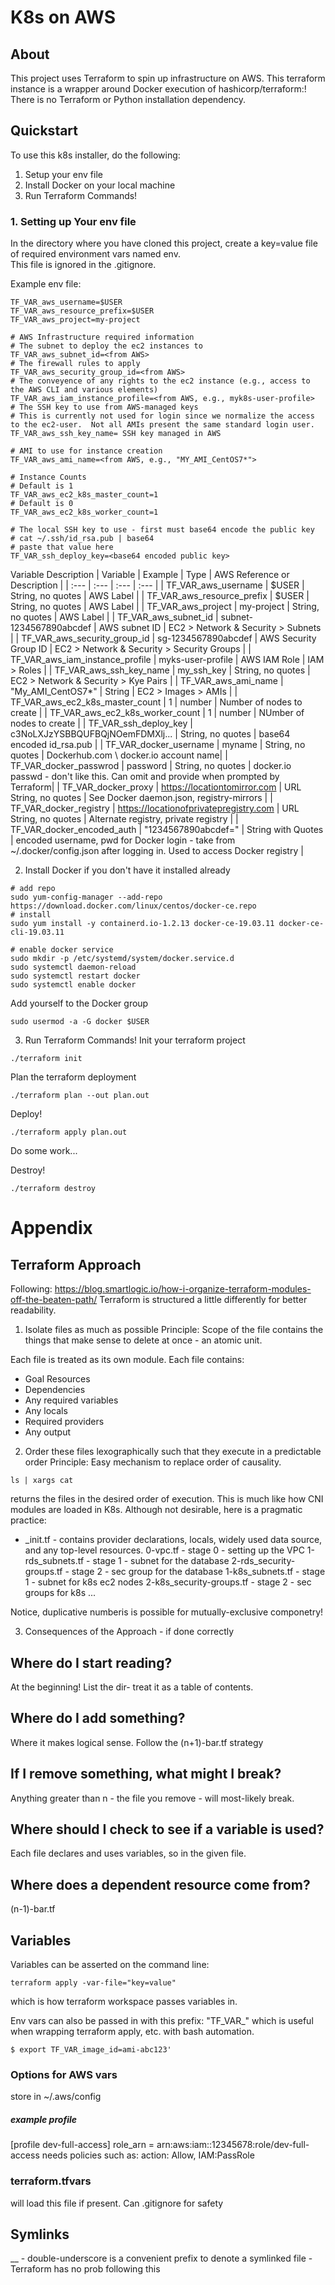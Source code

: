 # K8s on AWS

## About
This project uses Terraform to spin up infrastructure on AWS.  This terraform instance is a wrapper around Docker execution of hashicorp/terraform:<ver>!  There is no Terraform or Python installation dependency.  

## Quickstart
To use this k8s installer, do the following:
1.  Setup your env file
2.  Install Docker on your local machine
3.  Run Terraform Commands!

### 1. Setting up Your env file
In the directory where you have cloned this project, create a key=value file of required environment vars named env.  
This file is ignored in the .gitignore.

Example env file:
```
TF_VAR_aws_username=$USER
TF_VAR_aws_resource_prefix=$USER
TF_VAR_aws_project=my-project

# AWS Infrastructure required information
# The subnet to deploy the ec2 instances to
TF_VAR_aws_subnet_id=<from AWS>
# The firewall rules to apply
TF_VAR_aws_security_group_id=<from AWS>
# The conveyence of any rights to the ec2 instance (e.g., access to the AWS CLI and various elements)
TF_VAR_aws_iam_instance_profile=<from AWS, e.g., myk8s-user-profile>
# The SSH key to use from AWS-managed keys
# This is currently not used for login since we normalize the access to the ec2-user.  Not all AMIs present the same standard login user.
TF_VAR_aws_ssh_key_name= SSH key managed in AWS

# AMI to use for instance creation
TF_VAR_aws_ami_name=<from AWS, e.g., "MY_AMI_CentOS7*">

# Instance Counts
# Default is 1
TF_VAR_aws_ec2_k8s_master_count=1
# Default is 0
TF_VAR_aws_ec2_k8s_worker_count=1

# The local SSH key to use - first must base64 encode the public key
# cat ~/.ssh/id_rsa.pub | base64
# paste that value here
TF_VAR_ssh_deploy_key=<base64 encoded public key>
```

Variable Description
| Variable  | Example | Type  | AWS Reference or Description |
| :---      | :---    | :---  | :---      |
| TF_VAR_aws_username | $USER | String, no quotes | AWS Label |
| TF_VAR_aws_resource_prefix | $USER | String, no quotes | AWS Label |
| TF_VAR_aws_project | my-project | String, no quotes | AWS Label |
| TF_VAR_aws_subnet_id | subnet-1234567890abcdef | AWS subnet ID | EC2 > Network & Security > Subnets |
| TF_VAR_aws_security_group_id | sg-1234567890abcdef | AWS Security Group ID | EC2 > Network & Security > Security Groups |
| TF_VAR_aws_iam_instance_profile | myks-user-profile | AWS IAM Role | IAM > Roles |
| TF_VAR_aws_ssh_key_name | my_ssh_key | String, no quotes | EC2 > Network & Security > Kye Pairs | 
| TF_VAR_aws_ami_name | "My_AMI_CentOS7*" | String | EC2 > Images > AMIs |
| TF_VAR_aws_ec2_k8s_master_count | 1 | number | Number of nodes to create | 
| TF_VAR_aws_ec2_k8s_worker_count | 1 | number | NUmber of nodes to create |
| TF_VAR_ssh_deploy_key | c3NoLXJzYSBBQUFBQjNOemFDMXlj... | String, no quotes | base64 encoded id_rsa.pub | 
| TF_VAR_docker_username | myname | String, no quotes | Dockerhub.com \ docker.io account name|
| TF_VAR_docker_passwrod | password | String, no quotes | docker.io passwd - don't like this. Can omit and provide when prompted by Terraform|
| TF_VAR_docker_proxy | https://locationtomirror.com | URL String, no quotes | See Docker daemon.json, registry-mirrors |
| TF_VAR_docker_registry | https://locationofprivatepregistry.com | URL String, no quotes | Alternate registry, private registry |
| TF_VAR_docker_encoded_auth | "1234567890abcdef=" | String with Quotes | encoded username, pwd for Docker login - take from ~/.docker/config.json after logging in.  Used to access Docker registry | 

2. Install Docker if you don't have it installed already
```
# add repo
sudo yum-config-manager --add-repo https://download.docker.com/linux/centos/docker-ce.repo
# install
sudo yum install -y containerd.io-1.2.13 docker-ce-19.03.11 docker-ce-cli-19.03.11

# enable docker service
sudo mkdir -p /etc/systemd/system/docker.service.d
sudo systemctl daemon-reload
sudo systemctl restart docker
sudo systemctl enable docker
```
Add yourself to the Docker group
```
sudo usermod -a -G docker $USER
```
3. Run Terraform Commands!
Init your terraform project
```
./terraform init
```
Plan the terraform deployment
```
./terraform plan --out plan.out
```
Deploy!
```
./terraform apply plan.out
```

Do some work...

Destroy!
```
./terraform destroy
```

# Appendix
## Terraform Approach
Following: https://blog.smartlogic.io/how-i-organize-terraform-modules-off-the-beaten-path/
Terraform is structured a little differently for better readability.  

1. Isolate files as much as possible
Principle: Scope of the file contains the things that make sense to delete at once - an atomic unit.

Each file is treated as its own module.  Each file contains:
* Goal Resources
* Dependencies
* Any required variables
* Any locals
* Required providers
* Any output



2. Order these files lexographically such that they execute in a predictable order
Principle: Easy mechanism to replace order of causality.
```
ls | xargs cat
```
returns the files in the desired order of execution.  This is much like how CNI modules are loaded in K8s.
Although not desirable, here is a pragmatic practice:
* _init.tf - contains provider declarations, locals, widely used data source, and any top-level resources.
0-vpc.tf - stage 0 - setting up the VPC
1-rds_subnets.tf - stage 1 - subnet for the database
2-rds_security-groups.tf - stage 2 - sec group for the database
1-k8s_subnets.tf - stage 1 - subnet for k8s ec2 nodes
2-k8s_security-groups.tf - stage 2  - sec groups for k8s
...

Notice, duplicative numberis is possible for mutually-exclusive componetry!  

3. Consequences of the Approach - if done correctly
## Where do I start reading?
At the beginning!  List the dir- treat it as a table of contents.
## Where do I add something?
Where it makes logical sense.  Follow the (n+1)-bar.tf strategy
## If I remove something, what might I break?
Anything greater than n - the file you remove - will most-likely break.
## Where should I check to see if a variable is used?
Each file declares and uses variables, so in the given file.
## Where does a dependent resource come from?
(n-1)-bar.tf


## Variables
Variables can be asserted on the command line:
```
terraform apply -var-file="key=value"
```
which is how terraform workspace passes variables in.

Env vars can also be passed in with this prefix: "TF_VAR_"
which is useful when wrapping terraform apply, etc. with bash automation.
```
$ export TF_VAR_image_id=ami-abc123'
```
### Options for AWS vars
store in ~/.aws/config

##### example profile
[profile dev-full-access]
role_arn = arn:aws:iam::12345678:role/dev-full-access
needs policies such as:
action: Allow, IAM:PassRole


### terraform.tfvars
will load this file if present.  Can .gitignore for safety



## Symlinks
__ - double-underscore is a convenient prefix to denote a symlinked file - Terraform has no prob following this



